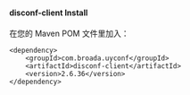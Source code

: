 #### disconf-client Install ###

在您的 Maven POM 文件里加入：

    <dependency>
        <groupId>com.broada.uyconf</groupId>
        <artifactId>disconf-client</artifactId>
        <version>2.6.36</version>
    </dependency>